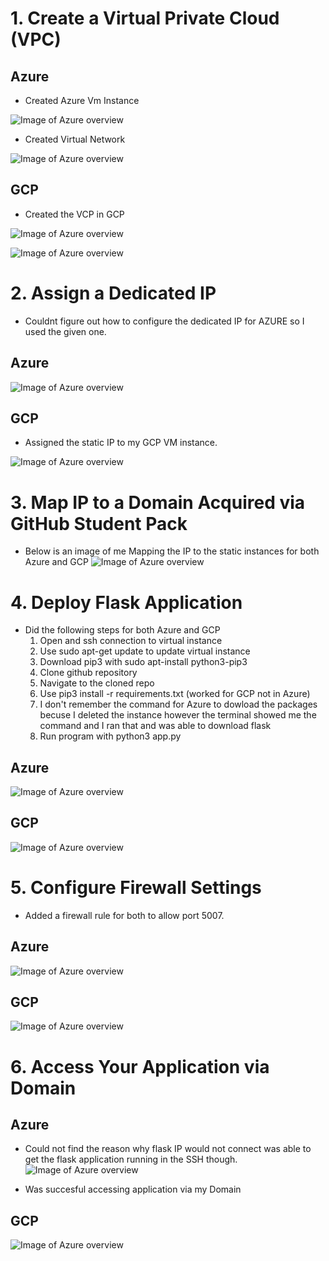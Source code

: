 # 1. Create a Virtual Private Cloud (VPC)

## Azure 

- Created Azure Vm Instance
  
![Image of Azure overview](https://github.com/zgiannuzzi/HHA504_assignment_networking/blob/main/VCPA1.PNG)

- Created Virtual Network
  
![Image of Azure overview](https://github.com/zgiannuzzi/HHA504_assignment_networking/blob/main/VCPA4.PNG)

## GCP
- Created the VCP in GCP

![Image of Azure overview](https://github.com/zgiannuzzi/HHA504_assignment_networking/blob/main/VPC1.PNG)

![Image of Azure overview](https://github.com/zgiannuzzi/HHA504_assignment_networking/blob/main/VPC2.PNG)


# 2. Assign a Dedicated IP

- Couldnt figure out how to configure the dedicated IP for AZURE so I used the given one.
  
## Azure 
![Image of Azure overview](https://github.com/zgiannuzzi/HHA504_assignment_networking/blob/main/VCPA1.PNG)


## GCP

- Assigned the static IP to my GCP VM instance.
  
![Image of Azure overview](https://github.com/zgiannuzzi/HHA504_assignment_networking/blob/main/VPC9.PNG)


# 3. Map IP to a Domain Acquired via GitHub Student Pack
- Below is an image of me Mapping the IP to the static instances for both Azure and GCP 
![Image of Azure overview](https://github.com/zgiannuzzi/HHA504_assignment_networking/blob/main/VCP11.PNG)

# 4. Deploy Flask Application

- Did the following steps for both Azure and GCP
  1. Open and ssh connection to virtual instance
  2. Use sudo apt-get update to update virtual instance
  3. Download pip3 with sudo apt-install python3-pip3
  4. Clone github repository
  5. Navigate to the cloned repo
  6. Use pip3 install -r requirements.txt (worked for GCP not in Azure)
  7. I don't remember the command for Azure to dowload the packages becuse I deleted the instance however the terminal showed me the command and I ran that and was able to download flask 
  8. Run program with python3 app.py

## Azure 

![Image of Azure overview](https://github.com/zgiannuzzi/HHA504_assignment_networking/blob/main/VCPA3.PNG)

## GCP 

![Image of Azure overview](https://github.com/zgiannuzzi/HHA504_assignment_networking/blob/main/VCP12.PNG)

# 5. Configure Firewall Settings
- Added a firewall rule for both to allow port 5007.

## Azure 

![Image of Azure overview](https://github.com/zgiannuzzi/HHA504_assignment_networking/blob/main/VCPA5.PNG)

## GCP
![Image of Azure overview](https://github.com/zgiannuzzi/HHA504_assignment_networking/blob/main/VPC8.PNG)

# 6. Access Your Application via Domain
## Azure 
 - Could not find the reason why flask IP would not connect was able to get the flask application running in the SSH though.
![Image of Azure overview](https://github.com/zgiannuzzi/HHA504_assignment_networking/blob/main/VCP5.PNG)

 - Was succesful accessing application via my Domain 
## GCP 
![Image of Azure overview](https://github.com/zgiannuzzi/HHA504_assignment_networking/blob/main/VCP10.PNG)


